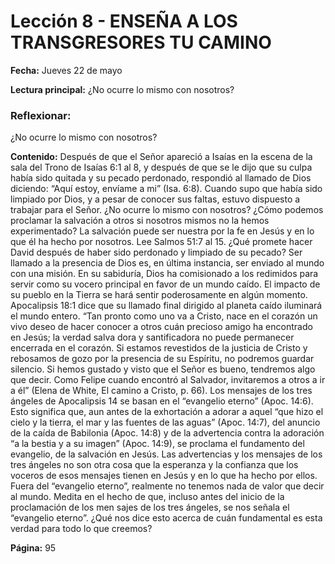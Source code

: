 # Lección 8 - ENSEÑA A LOS TRANSGRESORES TU CAMINO

**Fecha:** Jueves 22 de mayo

**Lectura principal:** ¿No ocurre lo mismo con nosotros?

### Reflexionar:

¿No ocurre lo mismo con nosotros?

**Contenido:**
Después de que el Señor apareció a Isaías en la escena de la sala del Trono de
Isaías 6:1 al 8, y después de que se le dijo que su culpa había sido quitada y su
pecado perdonado, respondió al llamado de Dios diciendo: “Aquí estoy, envíame
a mi” (Isa. 6:8). Cuando supo que había sido limpiado por Dios, y a pesar de
conocer sus faltas, estuvo dispuesto a trabajar para el Señor.
¿No ocurre lo mismo con nosotros? ¿Cómo podemos proclamar la salvación
a otros si nosotros mismos no la hemos experimentado? La salvación puede ser
nuestra por la fe en Jesús y en lo que él ha hecho por nosotros.
Lee Salmos 51:7 al 15. ¿Qué promete hacer David después de haber sido
perdonado y limpiado de su pecado?
Ser llamado a la presencia de Dios es, en última instancia, ser enviado al
mundo con una misión. En su sabiduría, Dios ha comisionado a los redimidos
para servir como su vocero principal en favor de un mundo caído. El impacto
de su pueblo en la Tierra se hará sentir poderosamente en algún momento.
Apocalipsis 18:1 dice que su llamado final dirigido al planeta caído iluminará
el mundo entero.
“Tan pronto como uno va a Cristo, nace en el corazón un vivo deseo de hacer
conocer a otros cuán precioso amigo ha encontrado en Jesús; la verdad salva­
dora y santificadora no puede permanecer encerrada en el corazón. Si estamos
revestidos de la justicia de Cristo y rebosamos de gozo por la presencia de su
Espíritu, no podremos guardar silencio. Si hemos gustado y visto que el Señor
es bueno, tendremos algo que decir. Como Felipe cuando encontró al Salvador,
invitaremos a otros a ir a él” (Elena de White, El camino a Cristo, p. 66).
Los mensajes de los tres ángeles de Apocalipsis 14 se basan en el “evangelio
eterno” (Apoc. 14:6). Esto significa que, aun antes de la exhortación a adorar a
aquel “que hizo el cielo y la tierra, el mar y las fuentes de las aguas” (Apoc. 14:7),
del anuncio de la caída de Babilonia (Apoc. 14:8) y de la advertencia contra la
adoración “a la bestia y a su imagen” (Apoc. 14:9), se proclama el fundamento del
evangelio, de la salvación en Jesús. Las advertencias y los mensajes de los tres
ángeles no son otra cosa que la esperanza y la confianza que los voceros de esos
mensajes tienen en Jesús y en lo que ha hecho por ellos. Fuera del “evangelio
eterno”, realmente no tenemos nada de valor que decir al mundo.
Medita en el hecho de que, incluso antes del inicio de la proclamación de los men­
sajes de los tres ángeles, se nos señala el “evangelio eterno”. ¿Qué nos dice esto
acerca de cuán fundamental es esta verdad para todo lo que creemos?

**Página:** 95
